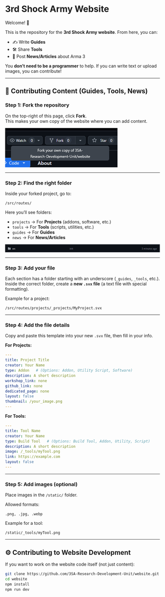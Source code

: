 # 3rd Shock Army Website  

Welcome! 👋  

This is the repository for the **3rd Shock Army website**. From here, you can:  
- ✍️ Write **Guides**  
- 🛠️ Share **Tools**  
- 📰 Post **News/Articles** about Arma 3  

You **don’t need to be a programmer** to help. If you can write text or upload images, you can contribute!  

---

## 🔰 Contributing Content (Guides, Tools, News)

### Step 1: Fork the repository  
On the top-right of this page, click **Fork**.  
This makes your own copy of the website where you can add content.  

![Fork example](_readme/image.png)

---

### Step 2: Find the right folder  
Inside your forked project, go to:  

```
/src/routes/
```

Here you’ll see folders:  
- `projects` → For **Projects** (addons, software, etc.)  
- `tools` → For **Tools** (scripts, utilities, etc.)  
- `guides` → For **Guides**  
- `news` → For **News/Articles**  

![Folder example](_readme/src.png)

---

### Step 3: Add your file  
Each section has a folder starting with an underscore (`_guides`, `_tools`, etc.).  
Inside the correct folder, create a **new `.svx` file** (a text file with special formatting).  

Example for a project:  
```
/src/routes/projects/_projects/MyProject.svx
```

---

### Step 4: Add the file details  
Copy and paste this template into your new `.svx` file, then fill in your info.  

**For Projects:**  
```yaml
---
title: Project Title
creator: Your Name
type: Addon   # (Options: Addon, Utility Script, Software)
description: A short description
workshop_link: none
github_link: none
dedicated_page: none
layout: false
thumbnail: /your_image.png
---
```

**For Tools:**  
```yaml
---
title: Tool Name
creator: Your Name
type: Build Tool   # (Options: Build Tool, Addon, Utility, Script)
description: A short description
image: /_tools/myTool.png
link: https://example.com
layout: false
---
```

---

### Step 5: Add images (optional)  
Place images in the `/static/` folder.  

Allowed formats:  
```
.png, .jpg, .webp
```

Example for a tool:  
```
/static/_tools/myTool.png
```

---

## ⚙️ Contributing to Website Development  

If you want to work on the website code itself (not just content):  

```sh
git clone https://github.com/3SA-Research-Development-Unit/website.git
cd website
npm install
npm run dev
```
